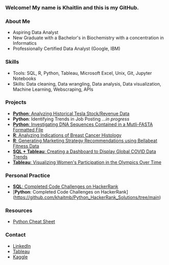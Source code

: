 ### Welcome! My name is Khaitlin and this is my GitHub.

### About Me
- Aspiring Data Analyst
- New Graduate with a Bachelor's in Biochemistry with a concentration in Informatics
- Professionally Certified Data Analyst (Google, IBM)

### Skills
- Tools: SQL, R, Python, Tableau, Microsoft Excel, Unix, Git, Jupyter Notebooks
- Skills: Data cleaning, Data wrangling, Data analysis, Data visualization, Machine Learning, Webscraping, APIs

### Projects
- [**Python**: Analyzing Historical Tesla Stock/Revenue Data](https://www.kaggle.com/code/khaitlinbernaldez/analyzing-historical-tesla-stock-revenue-data/notebook)
- **Python**: Identifying Trends in Job Posting *...in progress*
- [**Python**: Investigating DNA Sequences Contained in a Mutli-FASTA Formatted File](https://github.com/khaitmb/Python-for-Genomic-Data-Science/blob/main/README.md)
- [**R**: Analyzing Indications of Breast Cancer Histology](https://www.kaggle.com/code/khaitlinbernaldez/eda-breast-cancer-histology/notebook?scriptVersionId=98209925)
- [**R**: Generating Marketing Strategy Recommendations using Bellabeat Fitness Data](https://www.kaggle.com/code/khaitlinbernaldez/bellabeat-fitness-case-study?scriptVersionId=92026763)
- [**SQL + Tableau**: Creating a Dashboard to Display Global COVID Data Trends](https://github.com/khaitmb/Global-Covid-Data)
- [**Tableau**: Visualizing Women's Participation in the Olympics Over Time](https://public.tableau.com/app/profile/khaitlin.bernaldez/viz/WomenintheOlympics_16467230855410/Dashboard12)

### Personal Practice
- [**SQL**: Completed Code Challenges on HackerRank](https://github.com/khaitmb/HackerRank_Solutions)
- [**Python**: Completed Code Challenges on HackerRank] (https://github.com/khaitmb/Python_HackerRank_Solutions/tree/main)

### Resources
- [Python Cheat Sheet](https://github.com/khaitmb/Python-Cheat-Sheet)

### Contact
- [LinkedIn](https://www.linkedin.com/in/khaitlin-bernaldez-9571261b0)
- [Tableau](https://public.tableau.com/app/profile/khaitlin.bernaldez#!/?newProfile=&activeTab=0)
- [Kaggle](https://www.kaggle.com/khaitlinbernaldez)


<!---
khaitmb/khaitmb is a ✨ special ✨ repository because its `README.md` (this file) appears on your GitHub profile.
You can click the Preview link to take a look at your changes.
--->

